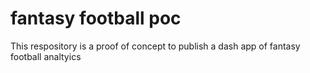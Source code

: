 # fantasy football poc

This respository is a proof of concept to publish a dash app of fantasy football analtyics
